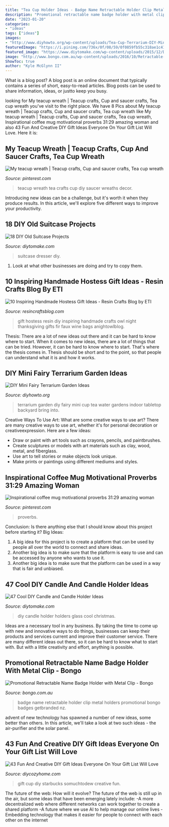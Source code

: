 ```yaml
---
title: "Tea Cup Holder Ideas - Badge Name Retractable Holder Clip Metal Holders Promotional Bongo Badges Getbranded Nz"
description: "Promotional retractable name badge holder with metal clip"
date: "2023-01-20"
categories:
- "ideas"
tags: ["ideas"]
images:
- "http://www.diyhowto.org/wp-content/uploads/Tea-Cup-Terrarium-DIY-Mini-Fairy-Terrarium-Garden-Ideas.jpg"
featuredImage: "https://i.pinimg.com/736x/0f/08/59/0f0859fb55c318ae1c413f480048bbe9--wreaths.jpg"
featured_image: "https://www.diytomake.com/wp-content/uploads/2015/12/DIY-Beautiful-Christmas-Candels.jpg"
image: "http://www.bongo.com.au/wp-content/uploads/2016/10/Retractable-Name-Badge-Holder-with-Metal-Clip.jpg"
ShowToc: true
author: "Kyle McGlynn II"
---
```



What is a blog post?
A blog post is an online document that typically contains a series of short, easy-to-read articles. Blog posts can be used to share information, ideas, or justto keep you busy.

	

		
looking for My teacup wreath | Teacup crafts, Cup and saucer crafts, Tea cup wreath you've visit to the right place. We have 8 Pics about My teacup wreath | Teacup crafts, Cup and saucer crafts, Tea cup wreath like My teacup wreath | Teacup crafts, Cup and saucer crafts, Tea cup wreath, Inspirational coffee mug motivational proverbs 31:29 amazing woman and also 43 Fun And Creative DIY Gift Ideas Everyone On Your Gift List Will Love. Here it is:
		
    
## My Teacup Wreath | Teacup Crafts, Cup And Saucer Crafts, Tea Cup Wreath

<img loading=lazy src="https://i.pinimg.com/736x/0f/08/59/0f0859fb55c318ae1c413f480048bbe9--wreaths.jpg" onerror="this.onerror=null;this.src='https://tse3.mm.bing.net/th?id=OIP.UjDhhg0LzcuxjgCVx4maxAHaNK&amp;pid=15.1';" alt="My teacup wreath | Teacup crafts, Cup and saucer crafts, Tea cup wreath">

_Source: pinterest.com_

>teacup wreath tea crafts cup diy saucer wreaths decor. 

	

Introducing new ideas can be a challenge, but it's worth it when they produce results. In this article, we'll explore five different ways to improve your productivity.

    
## 18 DIY Old Suitcase Projects

<img loading=lazy src="https://www.diytomake.com/wp-content/uploads/2015/09/DIY-Vintage-Suitcase-Dresser.jpg" onerror="this.onerror=null;this.src='https://tse3.mm.bing.net/th?id=OIP.DjDjOG9DDa1JHFgBg0-qSAHaJ3&amp;pid=15.1';" alt="18 DIY Old Suitcase Projects">

_Source: diytomake.com_

>suitcase dresser diy. 

	

1. Look at what other businesses are doing and try to copy them.

    
## 10 Inspiring Handmade Hostess Gift Ideas - Resin Crafts Blog By ETI

<img loading=lazy src="https://resincraftsblog.com/wp-content/uploads/2017/12/Hostess-Gift-Ideas-5.jpg" onerror="this.onerror=null;this.src='https://tse4.mm.bing.net/th?id=OIP.mCZWGf7utJuD_jO8PailgQHaLH&amp;pid=15.1';" alt="10 Inspiring Handmade Hostess Gift Ideas - Resin Crafts Blog by ETI">

_Source: resincraftsblog.com_

>gift hostess resin diy inspiring handmade crafts owl night thanksgiving gifts fir faux wine bags anightowlblog. 

	

Thesis: There are a lot of new ideas out there and it can be hard to know where to start.
When it comes to new ideas, there are a lot of things that can be tried. However, it can be hard to know where to start. That's where the thesis comes in. Thesis should be short and to the point, so that people can understand what it is and how it works.

    
## DIY Mini Fairy Terrarium Garden Ideas

<img loading=lazy src="http://www.diyhowto.org/wp-content/uploads/Tea-Cup-Terrarium-DIY-Mini-Fairy-Terrarium-Garden-Ideas.jpg" onerror="this.onerror=null;this.src='https://tse2.mm.bing.net/th?id=OIP.vKq1OElbp9odl4Rw3iSlewHaJ8&amp;pid=15.1';" alt="DIY Mini Fairy Terrarium Garden Ideas">

_Source: diyhowto.org_

>terrarium garden diy fairy mini cup tea water gardens indoor tabletop backyard bring into. 

	

Creative Ways To Use Art: What are some creative ways to use art?
There are many creative ways to use art, whether it's for personal decoration or creativeexpression. Here are a few ideas: 
- Draw or paint with art tools such as crayons, pencils, and paintbrushes.
- Create sculptures or models with art materials such as clay, wood, metal, and fiberglass.
- Use art to tell stories or make objects look unique.
- Make prints or paintings using different mediums and styles.

    
## Inspirational Coffee Mug Motivational Proverbs 31:29 Amazing Woman

<img loading=lazy src="https://i.pinimg.com/736x/e5/2b/f0/e52bf0079b7ba6f6c2c074f4b431f079.jpg" onerror="this.onerror=null;this.src='https://tse1.mm.bing.net/th?id=OIP.CxdeEqkCaZ7whRfjYvs2KwHaJ3&amp;pid=15.1';" alt="Inspirational coffee mug motivational proverbs 31:29 amazing woman">

_Source: pinterest.com_

>proverbs. 

	

Conclusion: Is there anything else that I should know about this project before starting it?
Big Ideas:
1. A big idea for this project is to create a platform that can be used by people all over the world to connect and share ideas.
2. Another big idea is to make sure that the platform is easy to use and can be accessed by anyone who wants to use it.
3. Another big idea is to make sure that the platform can be used in a way that is fair and unbiased.

    
## 47 Cool DIY Candle And Candle Holder Ideas

<img loading=lazy src="https://www.diytomake.com/wp-content/uploads/2015/12/DIY-Beautiful-Christmas-Candels.jpg" onerror="this.onerror=null;this.src='https://tse2.mm.bing.net/th?id=OIP.d6aW653AohKORzu0Ajzd4wHaJ3&amp;pid=15.1';" alt="47 Cool DIY Candle and Candle Holder Ideas">

_Source: diytomake.com_

>diy candle holder holders glass cool christmas. 

	

Ideas are a necessary tool in any business. By taking the time to come up with new and innovative ways to do things, businesses can keep their products and services current and improve their customer service. There are many different ideas out there, so it can be hard to know what to start with. But with a little creativity and effort, anything is possible.

    
## Promotional Retractable Name Badge Holder With Metal Clip - Bongo

<img loading=lazy src="http://www.bongo.com.au/wp-content/uploads/2016/10/Retractable-Name-Badge-Holder-with-Metal-Clip.jpg" onerror="this.onerror=null;this.src='https://tse3.mm.bing.net/th?id=OIP.XkFO8a8AeoZ1RT1_AZ7MIwD6D6&amp;pid=15.1';" alt="Promotional Retractable Name Badge Holder with Metal Clip - Bongo">

_Source: bongo.com.au_

>badge name retractable holder clip metal holders promotional bongo badges getbranded nz. 

	

advent of new technology has spawned a number of new ideas, some better than others. In this article, we'll take a look at two such ideas - the air-purifier and the solar panel.

    
## 43 Fun And Creative DIY Gift Ideas Everyone On Your Gift List Will Love

<img loading=lazy src="https://diycozyhome.com/wp-content/uploads/2015/12/starbucks-cup.jpg" onerror="this.onerror=null;this.src='https://tse4.mm.bing.net/th?id=OIP.DDcoYQJgmnfVD06p7t1KjQHaKo&amp;pid=15.1';" alt="43 Fun And Creative DIY Gift Ideas Everyone On Your Gift List Will Love">

_Source: diycozyhome.com_

>gift cup diy starbucks somuchtodew creative fun. 

	

The future of the web: How will it evolve?
The future of the web is still up in the air, but some ideas that have been emerging lately include: 
-A more decentralized web where different networks can work together to create a shared platform 
-A future where we use AI to help manage our online lives 
-Embedding technology that makes it easier for people to connect with each other on the internet

